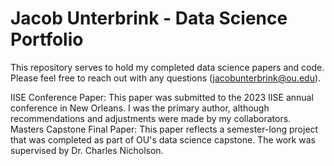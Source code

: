 # Jacob Unterbrink - Data Science Portfolio
This repository serves to hold my completed data science papers and code. Please feel free to reach out with any questions (jacobunterbrink@ou.edu).

IISE Conference Paper: This paper was submitted to the 2023 IISE annual conference in New Orleans. I was the primary author, although recommendations and adjustments were made by my collaborators.
Masters Capstone Final Paper: This paper reflects a semester-long project that was completed as part of OU's data science capstone. The work was supervised by Dr. Charles Nicholson.
